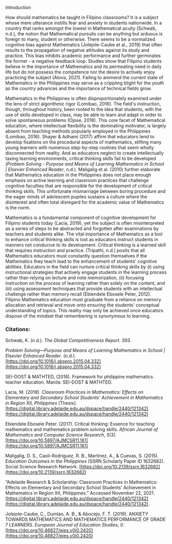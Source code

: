 Introduction

How should mathematics be taught in Filipino classrooms? It is a subject whose mere utterance instills fear and anxiety in students nationwide. In a country that ranks amongst the lowest in Mathematical acuity (Schwab, n.d.), the notion that Mathematical pursuits can be anything but arduous is foreign to many, student or otherwise. There seems to be a normalized cognitive bias against Mathematics (Jolejole-Caube et al., 2019) that often results to the propagation of negative attitudes against its study and practice. This bias inhibits academic performance and further germinates the former - a negative feedback loop. Studies show that Filipino students believe in the importance of Mathematics and its permeating need in daily life but do not possess the competence nor the desire to actively enjoy practicing the subject (Alova, 2021). Failing to ammend the current state of Mathematics in the Philippines may serve as a crippling blight for the youth as the country advances and the importance of technical fields grow.

Mathematics in the Philippines is often disproportionately examined under the lens of strict algorithmic rigor (Lomibao, 2016). The field's instruction, though, throughout history, been rooted to the idea that students, with the use of skills developed in class, may be able to learn and adapt in order to solve spontaneous problems (Ojose, 2018). This core facet of Mathematical education, where intellectual flexibility is the dominating motivator, is largely absent from teaching methods popularly employed in the Philippines (Lomibao, 2016). Shayer & Adhami (2017) affirm that educators tend to develop fixations on the procedural aspects of mathematics, stifling many young learners with numerous step-by-step routines that seem wholly disconnected from reality. And as educators neglect to create intellectually taxing learning environments, critical thinking skills fail to be developed (_Problem Solving - Purpose and Means of Learning Mathematics in School | Elsevier Enhanced Reader_, n.d.). Maligalig et al. (2010) further elaborate that Mathematics education in the Philippines does not place enough emphasis on active learning and classroom practices that challenge cognitive faculties that are responsible for the development of critical thinking skills. This unfortunate mismarriage between boring procedure and the eager minds of adolescent pupiles sustains a culture where the disinterest and often total disregard for the academic value of Mathematics is the norm.

Mathematics is a fundamental component of cognitive development for Filipino students today (Lacia, 2019), yet the subject is often misinterpreted as a series of steps to be abstracted and forgotten after examinations by teachers and students alike. The vital importance of Mathematics as a tool to enhance critical thinking skills is lost as educators instruct students in manners not conducive to its development. Critical thinking is a learned skill that requires instruction and practice. (Tripathi, n.d.) posits that all Mathematics educators must constantly question themselves if the Mathematics they teach lead to the enhancement of students' cognitive abilities. Educators in the field can nurture critical thinking skills by (i) using instructional strategies that actively engage students in the learning process rather than relying on lecture and note memorization, (ii) focusing instruction on the process of learning rather than solely on the content, and (iii) using assessment techniques that provide students with an intellectual challenge rather than memory recall (Ebiendele Ebosele Peter, 2012). Filipino Mathematics education must graduate from a reliance on memory allocation and retrieval and move onto ensuring the students' conceptual understanding of topics. This reality may only be achieved once educators dispose of the mindset that remembering is synonymous to learning. 




### Citations:
Schwab, K. (n.d.). _The Global Competitiveness Report_. 393.

_Problem Solving—Purpose and Means of Learning Mathematics in School | Elsevier Enhanced Reader_. (n.d.). [https://doi.org/10.1016/j.sbspro.2015.04.332](https://doi.org/10.1016/j.sbspro.2015.04.332)

SEI-DOST & MATHTED, (2016). Framework for philippine mathematics teacher education. Manila: SEI-DOST & MATHTED.

Lacia, M. (2019). _Classroom Practices in Mathematics: Effects on Elementary and Secondary School Students’ Achievement in Mathematics in Region XII, Philippines_ [Thesis]. [https://digital.library.adelaide.edu.au/dspace/handle/2440/121342](https://digital.library.adelaide.edu.au/dspace/handle/2440/121342)

Ebiendele Ebosele Peter. (2017). Critical thinking: Essence for teaching mathematics and mathematics problem solving skills. _African Journal of Mathematics and Computer Science Research_, _5_(3). [https://doi.org/10.5897/AJMCSR11.161](https://doi.org/10.5897/AJMCSR11.161)

Maligalig, D. S., Caoli-Rodriguez, R. B., Martinez, A., & Cuevas, S. (2015). _Education Outcomes in the Philippines_ (SSRN Scholarly Paper ID 1632682). Social Science Research Network. [https://doi.org/10.2139/ssrn.1632682](https://doi.org/10.2139/ssrn.1632682)

“Adelaide Research & Scholarship: Classroom Practices in Mathematics: Effects on Elementary and Secondary School Students’ Achievement in Mathematics in Region XII, Philippines.” Accessed November 22, 2021. [https://digital.library.adelaide.edu.au/dspace/handle/2440/121342](https://digital.library.adelaide.edu.au/dspace/handle/2440/121342).

Jolejole-Caube, C., Dumlao, A. B., & Abocejo, F. T. (2019). ANXIETY TOWARDS MATHEMATICS AND MATHEMATICS PERFORMANCE OF GRADE 7 LEARNERS. _European Journal of Education Studies_, _0_. [https://doi.org/10.46827/ejes.v0i0.2420](https://doi.org/10.46827/ejes.v0i0.2420)